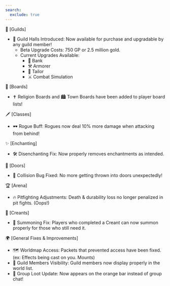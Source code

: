 ```yaml
---
search:
  exclude: true
---
```


🏰 [Guilds]

- 🏡 Guild Halls Introduced: Now available for purchase and upgradable by any guild member!
    - Beta Upgrade Costs: 750 GP or 2.5 million gold.
    - Current Upgrades Available:
        - 🏦 Bank
        - ⚒️ Armorer
        - 🧵 Tailor
        - ⚔️ Combat Simulation

📜 [Boards]

- ✝️ Religion Boards and 🏙️ Town Boards have been added to player board lists!

🗡️ [Classes]

- 🕶️ Rogue Buff: Rogues now deal 10% more damage when attacking from behind!

✨ [Enchanting]

- 🛠️ Disenchanting Fix: Now properly removes enchantments as intended.

🚪 [Doors]

- 🚷 Collision Bug Fixed: No more getting thrown into doors unexpectedly!

🏆 [Arena]

- 🔥 Pitfighting Adjustments: Death & durability loss no longer penalized in pit fights. (Oops!)

👹 [Creants]

- 🧙 Summoning Fix: Players who completed a Creant can now summon properly for those who still need it.

🌍 [General Fixes & Improvements]

- 🗺️ Worldmap Access: Packets that prevented access have been fixed. (ex: Effects being cast on you. Mounts)
- 🏰 Guild Members Visibility: Guild members now display properly in the world list.
- 🎁 Group Loot Update: Now appears on the orange bar instead of group chat!
